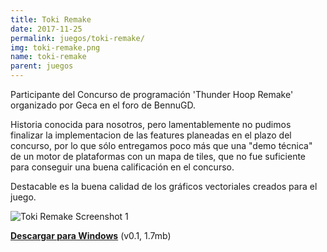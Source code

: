 ```yaml
---
title: Toki Remake
date: 2017-11-25
permalink: juegos/toki-remake/
img: toki-remake.png
name: toki-remake
parent: juegos
---
```


Participante del Concurso de programación 'Thunder Hoop Remake' organizado por Geca en el foro de BennuGD.

Historia conocida para nosotros, pero lamentablemente no pudimos finalizar la implementacion de las features planeadas en el plazo del concurso, por lo que sólo entregamos poco más que una "demo técnica" de un motor de plataformas con un mapa de tiles, que no fue suficiente para conseguir una buena calificación en el concurso.

Destacable es la buena calidad de los gráficos vectoriales creados para el juego.

![Toki Remake Screenshot 1](/img/toki-remake-1.png)

[__Descargar para Windows__](http://files.torresbaldi.com/tokiremake-0.1-windows.zip) (v0.1, 1.7mb)
